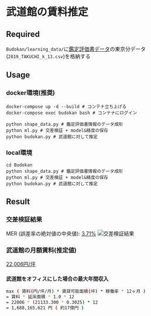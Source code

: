 # 武道館の賃料推定

## Required

`Budokan/learning_data/`に[鑑定評価書データ](https://www.land.mlit.go.jp/landPrice/CSVDownloadServlet)の東京分データ(`2019_TAKUCHI_k_13.csv`)を格納する

## Usage

### docker環境(推奨)

```shell
docker-compose up -d --build # コンテナ立ち上げる
docker-compose exec budokan bash # コンテナにログイン

python shape_data.py # 鑑定評価書情報のデータ成形
python ml.py # 交差検証 + model&精度の保存
python budokan.py # 武道館に対して推定
```

### local環境

```shell
cd Budokan
python shape_data.py # 鑑定評価書情報のデータ成形
python ml.py # 交差検証 + model&精度の保存
python budokan.py # 武道館に対して推定
```

## Result

### 交差検証結果

MER (誤差率の絶対値の中央値): [3.71%](https://github.com/mynkit/Budokan_Rent_Estimate/blob/master/Budokan/accuracy/result.json)
![交差検証結果](https://github.com/mynkit/Budokan_Rent_Estimate/blob/master/Budokan/accuracy/accuracy.png)

### 武道館の月額賃料(推定値)

[22,006円/坪](https://github.com/mynkit/Budokan_Rent_Estimate/blob/master/Budokan/result/budokan_rent_tsubo.json)

#### 武道館をオフィスにした場合の最大年間収入

```sh
max ( 賃料(円/坪/月) * 賃貸可能面積(坪) * 稼働率 * 12ヶ月 )
= 賃料 * 延床面積 * 1.0 * 12
= 22006 * (21133.300 * 0.3025) * 12
= 1,688,165,621 円 ( 約17億円 )
```